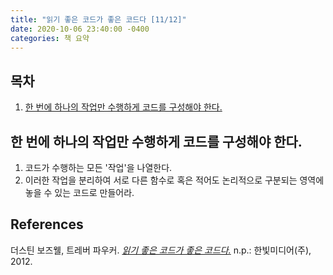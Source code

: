 ```yaml
---
title: "읽기 좋은 코드가 좋은 코드다 [11/12]"
date: 2020-10-06 23:40:00 -0400
categories: 책 요약
---
```


## 목차
  1. [한 번에 하나의 작업만 수행하게 코드를 구성해야 한다.](#한-번에-하나의-작업만-수행하게-코드를-구성해야-한다.)

## 한 번에 하나의 작업만 수행하게 코드를 구성해야 한다.
1. 코드가 수행하는 모든 '작업'을 나열한다.
2. 이러한 작업을 분리하여 서로 다른 함수로 혹은 적어도 논리적으로 구분되는 영역에 놓을 수 있는 코드로 만들어라.


## References
더스틴 보즈웰, 트레버 파우커. [_읽기 좋은 코드가 좋은 코드다._](http://www.yes24.com/Product/Goods/6692314?scode=032&OzSrank=1) n.p.: 한빛미디어(주), 2012.
